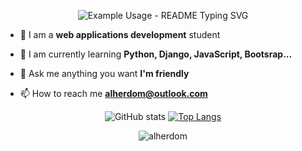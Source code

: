 <p align="center">
  
  <img src="https://readme-typing-svg.demolab.com/?lines=Hi+👋+I'm+Alejandro!;Welcome+to+my+Github!&font=Fira%20Code&center=true&width=380&height=50&duration=3000&pause=1000" alt="Example Usage - README Typing SVG">

</p>

<div >

- 🚀 I am a **web applications development** student

- 🌱 I am currently learning **Python, Django, JavaScript, Bootsrap...**

- 💬 Ask me anything you want **I'm friendly**

- 📫 How to reach me **alherdom@outlook.com**
                                  
</div>

<div align="center">
  
![GitHub stats](https://github-readme-stats.vercel.app/api?username=alherdom&show_icons=true&theme=transparent)
[![Top Langs](https://github-readme-stats.vercel.app/api/top-langs/?username=alherdom&theme=transparent&layout=donut)](https://github.com/anuraghazra/github-readme-stats)

<img src="https://komarev.com/ghpvc/?username=alherdom&label=Profile%20views&color=0e75b6&style=for-the-badge" alt="alherdom"/>

</div>
